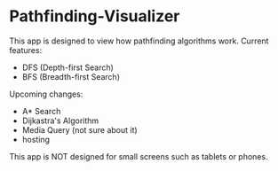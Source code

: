 # Pathfinding-Visualizer

This app is designed to view how pathfinding algorithms work.
Current features:
- DFS (Depth-first Search)
- BFS (Breadth-first Search)

Upcoming changes:
- A* Search
- Dijkastra's Algorithm
- Media Query (not sure about it)
- hosting

This app is NOT designed for small screens such as tablets or phones. 
